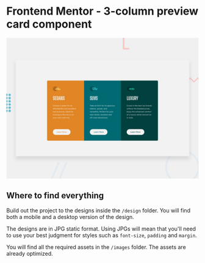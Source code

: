 # Frontend Mentor - 3-column preview card component

![Design preview for the 3-column preview card component coding challenge](./design/desktop-preview.jpg)

## Where to find everything

Build out the project to the designs inside the `/design` folder. You will find both a mobile and a desktop version of the design.

The designs are in JPG static format. Using JPGs will mean that you'll need to use your best judgment for styles such as `font-size`, `padding` and `margin`.

You will find all the required assets in the `/images` folder. The assets are already optimized.
